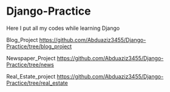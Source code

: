 # Django-Practice
Here I put all my codes while learning Django

Blog_Project
https://github.com/Abduaziz3455/Django-Practice/tree/blog_project

Newspaper_Project
https://github.com/Abduaziz3455/Django-Practice/tree/news

Real_Estate_project
https://github.com/Abduaziz3455/Django-Practice/tree/real_estate

